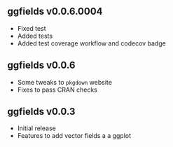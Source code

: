 ggfields v0.0.6.0004
-------------

 * Fixed test
 * Added tests
 * Added test coverage workflow and codecov badge

ggfields v0.0.6
-------------

 * Some tweaks to `pkgdown` website
 * Fixes to pass CRAN checks

ggfields v0.0.3
-------------

  * Initial release
  * Features to add vector fields a a ggplot